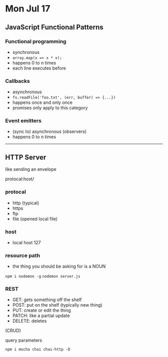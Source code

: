 # Mon Jul 17

## JavaScript Functional Patterns

### Functional programming
* synchronous
* `array.map(x => x * x);`
* happens 0 to n times
* each line executes before

### Callbacks
* asynchronous
* `fs.readFile('foo.txt', (err, buffer) => {...})`
* happens once and only once
* promises only apply to this category

### Event emitters
* (sync to) asynchronous (observers)
* happens 0 to n times

---

## HTTP Server

like sending an envelope

protocal:host/

### protocal
* http (typical)
* https
* ftp
* file (opened local file)

### host
* local host 127

### resource path
* the thing you should be asking for is a NOUN

`npm i nodemon -g`
`nodemon server.js`

### REST
* GET: gets something off the shelf
* POST: put on the shelf (typically new thing)
* PUT: create or edit the thing
* PATCH: like a partial update
* DELETE: deletes

(CRUD)

query parameters

`npm i mocha chai chai-http -D`
